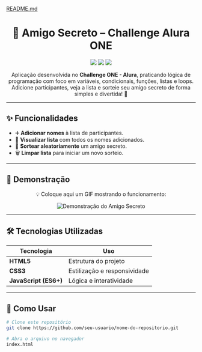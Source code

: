 [README.md](https://github.com/user-attachments/files/21743516/README.md)
<h1 align="center">🎁 Amigo Secreto – Challenge Alura ONE</h1>

<p align="center">
  <img src="https://img.shields.io/badge/status-em%20desenvolvimento-yellow?style=for-the-badge">
  <img src="https://img.shields.io/badge/feito%20com-JavaScript-blue?style=for-the-badge">
  <img src="https://img.shields.io/badge/license-MIT-green?style=for-the-badge">
</p>

<p align="center">
Aplicação desenvolvida no <b>Challenge ONE - Alura</b>, praticando lógica de programação com foco em variáveis, condicionais, funções, listas e loops.  
Adicione participantes, veja a lista e sorteie seu amigo secreto de forma simples e divertida! 🎲
</p>

---

## ✨ Funcionalidades

- ➕ **Adicionar nomes** à lista de participantes.  
- 📜 **Visualizar lista** com todos os nomes adicionados.  
- 🎲 **Sortear aleatoriamente** um amigo secreto.  
- 🗑️ **Limpar lista** para iniciar um novo sorteio.  

---

## 📸 Demonstração

<p align="center">
💡 Coloque aqui um GIF mostrando o funcionamento:
</p>

<p align="center">
  <img src="coloque-o-link-do-gif-aqui" alt="Demonstração do Amigo Secreto">
</p>

---

## 🛠️ Tecnologias Utilizadas

<div align="center">

| Tecnologia | Uso |
|------------|-----|
| **HTML5**  | Estrutura do projeto |
| **CSS3**   | Estilização e responsividade |
| **JavaScript (ES6+)** | Lógica e interatividade |

</div>

---

## 🚀 Como Usar

```bash
# Clone este repositório
git clone https://github.com/seu-usuario/nome-do-repositorio.git

# Abra o arquivo no navegador
index.html
